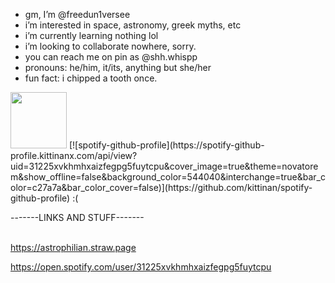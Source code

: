 -  gm, I’m @freedun1versee
-  i’m interested in space, astronomy, greek myths, etc
-  i’m currently learning nothing lol
-  i’m looking to collaborate nowhere, sorry.
- you can reach me on pin as @shh.whispp
- pronouns: he/him, it/its, anything but she/her
- fun fact: i chipped a tooth once.

<img src=https://files.catbox.moe/0skb6k.png width=90px>
[![spotify-github-profile](https://spotify-github-profile.kittinanx.com/api/view?uid=31225xvkhmhxaizfegpg5fuytcpu&cover_image=true&theme=novatorem&show_offline=false&background_color=544040&interchange=true&bar_color=c27a7a&bar_color_cover=false)](https://github.com/kittinan/spotify-github-profile) :(


-------LINKS AND STUFF-------

<br>https://astrophilian.straw.page

https://open.spotify.com/user/31225xvkhmhxaizfegpg5fuytcpu

